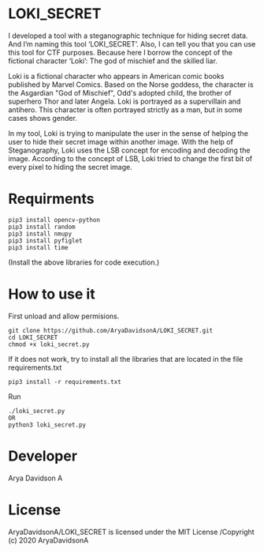 # LOKI_SECRET
I developed a tool with a steganographic technique for hiding secret data. And I’m naming this tool ‘LOKI_SECRET’. Also, I can tell you that you can use this tool for CTF purposes. Because here I borrow the concept of the fictional character ‘Loki’: The god of mischief and the skilled liar.

Loki is a fictional character who appears in American comic books published by Marvel Comics. Based on the Norse goddess, the character is the Asgardian "God of Mischief", Odd's adopted child, the brother of superhero Thor and later Angela. Loki is portrayed as a supervillain and antihero. This character is often portrayed strictly as a man, but in some cases shows gender.

In my tool, Loki is trying to manipulate the user in the sense of helping the user to hide their secret image within another image. With the help of Steganography, Loki uses the LSB concept for encoding and decoding the image. According to the concept of LSB, Loki tried to change the first bit of every pixel to hiding the secret image.

# Requirments
    pip3 install opencv-python
    pip3 install random
    pip3 install nmupy
    pip3 install pyfiglet
    pip3 install time
(Install the above libraries for code execution.)
  
# How to use it
First unload and allow permisions.

    git clone https://github.com/AryaDavidsonA/LOKI_SECRET.git
    cd LOKI_SECRET
    chmod +x loki_secret.py

If it does not work, try to install all the libraries that are located in the file requirements.txt

    pip3 install -r requirements.txt

Run

    ./loki_secret.py
    OR
    python3 loki_secret.py
    
# Developer

Arya Davidson A

# License
AryaDavidsonA/LOKI_SECRET is licensed under the MIT License
/Copyright (c) 2020 AryaDavidsonA
                                                               
